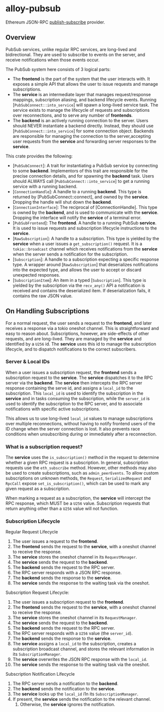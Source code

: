 # alloy-pubsub

Ethereum JSON-RPC [publish-subscribe] provider.

[publish-subscribe]: https://en.wikipedia.org/wiki/Publish%E2%80%93subscribe_pattern

## Overview

PubSub services, unlike regular RPC services, are long-lived and
bidirectional. They are used to subscribe to events on the server, and
receive notifications when those events occur.

The PubSub system here consists of 3 logical parts:

- The **frontend** is the part of the system that the user interacts with.
  It exposes a simple API that allows the user to issue requests and manage
  subscriptions.
- The **service** is an intermediate layer that manages request/response
  mappings, subscription aliasing, and backend lifecycle events. Running
  [`PubSubConnect::into_service`] will spawn a long-lived service task. The
  service exists to manage the lifecycle of requests and subscriptions over
  reconnections, and to serve any number of **frontends**.
- The **backend** is an actively running connection to the server. Users
  should NEVER instantiate a backend directly. Instead, they should use
  [`PubSubConnect::into_service`] for some connection object. Backends
  are responsible for managing the connection to the server,accepting user
  requests from the **service** and forwarding server responses to the
  **service**.

This crate provides the following:

- [`PubSubConnect`]: A trait for instantiating a PubSub service by connecting
  to some **backend**. Implementors of this trait are responsible for
  the precise connection details, and for spawning the **backend** task.
  Users should ALWAYS call [`PubSubConnect::into_service`] to get a running
  service with a running backend.
- [`ConnectionHandle`]: A handle to a running **backend**. This type is
  returned by [PubSubConnect::connect], and owned by the **service**.
  Dropping the handle will shut down the **backend**.
- [`ConnectionInterface`]: The reciprocal of [ConnectionHandle]. This type
  is owned by the **backend**, and is used to communicate with the
  **service**. Dropping the interface will notify the **service** of a
  terminal error.
- [`PubSubFrontend`]: The **frontend**. A handle to a running PubSub
  **service**. It is used to issue requests and subscription lifecycle
  instructions to the **service**.
- [`RawSubscription`]: A handle to a subscription. This type is yielded by
  the **service** when a user issues a `get_subscription()` request. It is a
  `tokio::broadcast` channel which receives notifications from the **service**
  when the server sends a notification for the subscription.
- [`Subscription`]: A handle to a subscription expecting a specific response
  type. A wrapper around [`RawSubscription`] that deserializes notifications
  into the expected type, and allows the user to accept or discard unexpected
  responses.
- [`SubscriptionItem`]: An item in a typed [`Subscription`]. This type is
  yielded by the subscription via the `recv_any()` API a notification is
  received and contains the deserialized item. If deserialization fails, it
  contains the raw JSON value.

## On Handling Subscriptions

For a normal request, the user sends a request to the **frontend**, and
later receives a response via a tokio oneshot channel. This is straightforward
and easy to reason about. Subscriptions, however, are side-effects of other
requests, and are long-lived. They are managed by the **service** and
identified by a `U256` id. The **service** uses this id to manage the
subscription lifecycle, and to dispatch notifications to the correct
subscribers.

### Server & Local IDs

When a user issues a subscription request, the **frontend** sends a
subscription request to the **service**. The **service** dispatches it to the
RPC server via the **backend**. The **service** then intercepts the RPC server
response containing the serve id, and assigns a `local_id` to the subscription.
This `local_id` is used to identify the subscription in the **service** and in
tasks consuming the subscription, while the `server_id` is used to identify the
subscription to the RPC server, and to associate notifications with specific
active subscriptions.

This allows us to use long-lived `local_id` values to manage subscriptions over
multiple reconnections, without having to notify frontend users of the ID change
when the server connection is lost. It also prevents race conditions when
unsubscribing during or immediately after a reconnection.

### What is a subscription request?

The **service** uses the `is_subscription()` method in the request to determine
whether a given RPC request is a subscription. In general, subscription requests
use the `eth_subscribe` method. However, other methods may also be used to
create subscriptions, such as `admin_peerEvents`. To allow custom subscriptions
on unknown methods, the `Request`, `SerializedRequest` and `RpcCall` expose
`set_is_subscription()`, which can be used to mark any given request as a
subscription.

When marking a request as a subscription, the **service** will intercept the
RPC response, which MUST be a `U256` value. Subscription requests that return
anything other than a `U256` value will not function.

### Subscription Lifecycle

Regular Request Lifecycle

1. The user issues a request to the **frontend**.
1. The **frontend** sends the request to the **service**, with a oneshot channel
   to receive the response.
1. The **service** stores the oneshot channel in its `RequestManager`.
1. The **service** sends the request to the **backend**.
1. The **backend** sends the request to the RPC server.
1. The RPC server responds with a JSON RPC response.
1. The **backend** sends the response to the **service**.
1. The **service** sends the response to the waiting task via the oneshot.

Subscription Request Lifecycle:

1. The user issues a subscription request to the **frontend**.
1. The **frontend** sends the request to the **service**, with a oneshot channel
   to receive the response.
1. The **service** stores the oneshot channel in its `RequestManager`.
1. The **service** sends the request to the **backend**.
1. The **backend** sends the request to the RPC server.
1. The RPC server responds with a `U256` value (the `server_id`).
1. The **backend** sends the response to the **service**.
1. The **service** assigns a `local_id` to the subscription, creates a
   subscription broadcast channel, and stores the relevant information in its
   `SubscriptionManager`.
1. The **service** overwrites the JSON RPC response with the `local_id`.
1. The **service** sends the response to the waiting task via the oneshot.

Subscription Notification Lifecycle

1. The RPC server sends a notification to the **backend**.
1. The **backend** sends the notification to the **service**.
1. The **service** looks up the `local_id` i1n its `SubscriptionManager`.
1. If present, the **service** sends the notification to the relevant channel.
   1. Otherwise, the **service** ignores the notification.
